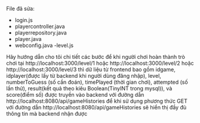 File đã sửa:
- login.js
- playercontroller.java
- playerrepository.java
- player.java
- webconfig.java
-level.js

Hãy hướng dẫn cho tôi chi tiết các bước để khi người chơi hoàn thành trò chơi tại http://localhost:3000/level/1 hoặc http://localhost:3000/level/2 hoặc http://localhost:3000/level/3 thì dữ liệu từ frontend bao gồm idgame, idplayer(được lấy từ backend khi người dùng đăng nhập), level, numberToGuess (số cần đoán), timePlayed (thời gian chơi), attempted (số lần thử), result(kết quả theo kiêu Boolean(TinyINT trong mysql)), và score(điểm số) được truyền vào backend với đường dẫn http://localhost:8080/api/gameHistories để khi sử dụng phương thức GET với đường dẫn http://localhost:8080/api/gameHistories sẽ hiển thị đầy đủ thông tin mà backend nhận được